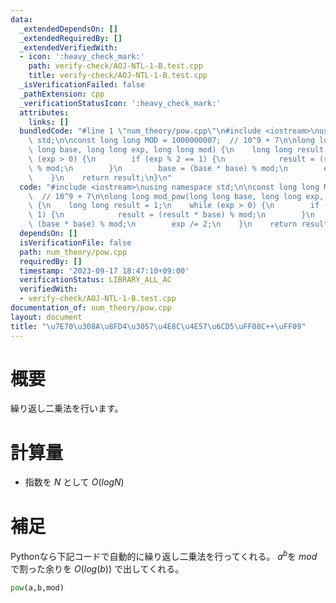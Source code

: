 ```yaml
---
data:
  _extendedDependsOn: []
  _extendedRequiredBy: []
  _extendedVerifiedWith:
  - icon: ':heavy_check_mark:'
    path: verify-check/AOJ-NTL-1-B.test.cpp
    title: verify-check/AOJ-NTL-1-B.test.cpp
  _isVerificationFailed: false
  _pathExtension: cpp
  _verificationStatusIcon: ':heavy_check_mark:'
  attributes:
    links: []
  bundledCode: "#line 1 \"num_theory/pow.cpp\"\n#include <iostream>\nusing namespace\
    \ std;\n\nconst long long MOD = 1000000007;  // 10^9 + 7\n\nlong long mod_pow(long\
    \ long base, long long exp, long long mod) {\n    long long result = 1;\n    while\
    \ (exp > 0) {\n        if (exp % 2 == 1) {\n            result = (result * base)\
    \ % mod;\n        }\n        base = (base * base) % mod;\n        exp /= 2;\n\
    \    }\n    return result;\n}\n"
  code: "#include <iostream>\nusing namespace std;\n\nconst long long MOD = 1000000007;\
    \  // 10^9 + 7\n\nlong long mod_pow(long long base, long long exp, long long mod)\
    \ {\n    long long result = 1;\n    while (exp > 0) {\n        if (exp % 2 ==\
    \ 1) {\n            result = (result * base) % mod;\n        }\n        base =\
    \ (base * base) % mod;\n        exp /= 2;\n    }\n    return result;\n}\n"
  dependsOn: []
  isVerificationFile: false
  path: num_theory/pow.cpp
  requiredBy: []
  timestamp: '2023-09-17 18:47:10+09:00'
  verificationStatus: LIBRARY_ALL_AC
  verifiedWith:
  - verify-check/AOJ-NTL-1-B.test.cpp
documentation_of: num_theory/pow.cpp
layout: document
title: "\u7E70\u308A\u8FD4\u3057\u4E8C\u4E57\u6CD5\uFF08C++\uFF09"
---
```


# 概要
繰り返し二乗法を行います。


# 計算量

- 指数を $N$ として $O(logN)$

# 補足
Pythonなら下記コードで自動的に繰り返し二乗法を行ってくれる。
$a^b$を $mod$ で割った余りを $O(log(b))$ で出してくれる。

```Python:pow.py
pow(a,b,mod)
```
